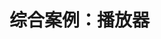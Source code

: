 <!--
 * @Description: 
 * @Author: neozhang
 * @Date: 2022-04-10 14:57:13
 * @LastEditors: neozhang
 * @LastEditTime: 2022-04-10 14:57:13
-->
# 综合案例：播放器